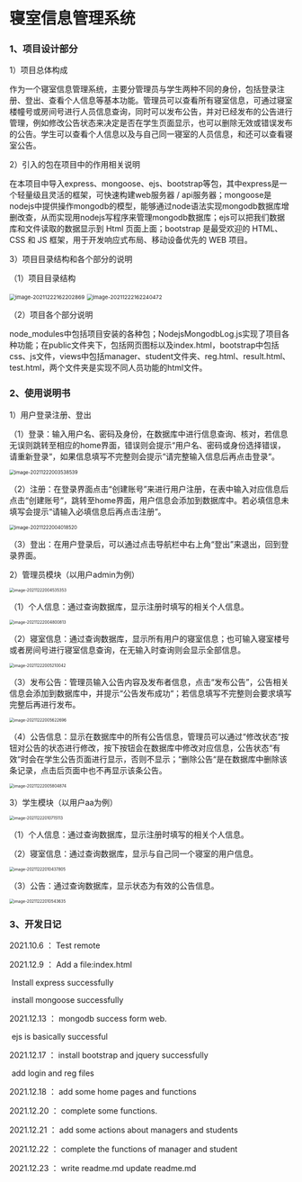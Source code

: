 # 寝室信息管理系统

### 1、项目设计部分

1）项目总体构成

作为一个寝室信息管理系统，主要分管理员与学生两种不同的身份，包括登录注册、登出、查看个人信息等基本功能。管理员可以查看所有寝室信息，可通过寝室楼幢号或房间号进行人员信息查询，同时可以发布公告，并对已经发布的公告进行管理，例如修改公告状态来决定是否在学生页面显示，也可以删除无效或错误发布的公告。学生可以查看个人信息以及与自己同一寝室的人员信息，和还可以查看寝室公告。

2）引入的包在项目中的作用相关说明

在本项目中导入express、mongoose、ejs、bootstrap等包，其中express是一个轻量级且灵活的框架，可快速构建web服务器 / api服务器；mongoose是nodejs中提供操作mongodb的模型，能够通过node语法实现mongodb数据库增删改查，从而实现用nodejs写程序来管理mongodb数据库；ejs可以把我们数据库和文件读取的数据显示到 Html 页面上面；bootstrap 是最受欢迎的 HTML、CSS 和 JS 框架，用于开发响应式布局、移动设备优先的 WEB 项目。

3）项目目录结构和各个部分的说明

（1）项目目录结构

<img src="pic/image-20211222162202869.png" alt="image-20211222162202869" style="zoom:67%;" />

<img src="pic/image-20211222162240472.png" alt="image-20211222162240472" style="zoom:67%;" />

（2）项目各个部分说明

node_modules中包括项目安装的各种包；NodejsMongodbLog.js实现了项目各种功能；在public文件夹下，包括网页图标以及index.html，bootstrap中包括css、js文件，views中包括manager、student文件夹、reg.html、result.html、test.html，两个文件夹是实现不同人员功能的html文件。

### 2、使用说明书

1）用户登录注册、登出

（1）登录：输入用户名、密码及身份，在数据库中进行信息查询、核对，若信息无误则跳转至相应的home界面，错误则会提示“用户名、密码或身份选择错误，请重新登录“，如果信息填写不完整则会提示“请完整输入信息后再点击登录“。

<img src="pic/image-20211222003538539.png" alt="image-20211222003538539" style="zoom:60%;" />

（2）注册：在登录界面点击“创建账号”来进行用户注册，在表中输入对应信息后点击“创建账号“，跳转至home界面，用户信息会添加到数据库中。若必填信息未填写会提示“请输入必填信息后再点击注册“。

<img src="pic/image-20211222004018520.png" alt="image-20211222004018520" style="zoom:60%;" />

（3）登出：在用户登录后，可以通过点击导航栏中右上角“登出”来退出，回到登录界面。

2）管理员模块（以用户admin为例）

<img src="pic/image-20211222004535353.png" alt="image-20211222004535353" style="zoom:50%;" />

（1）个人信息：通过查询数据库，显示注册时填写的相关个人信息。

<img src="pic/image-20211222004800813.png" alt="image-20211222004800813" style="zoom:50%;" />

（2）寝室信息：通过查询数据库，显示所有用户的寝室信息；也可输入寝室楼号或者房间号进行寝室信息查询，在无输入时查询则会显示全部信息。

<img src="pic/image-20211222005210042.png" alt="image-20211222005210042" style="zoom:50%;" />

（3）发布公告：管理员输入公告内容及发布者信息，点击“发布公告”，公告相关信息会添加到数据库中，并提示“公告发布成功“；若信息填写不完整则会要求填写完整后再进行发布。

<img src="pic/image-20211222005622696.png" alt="image-20211222005622696" style="zoom:50%;" />

（4）公告信息：显示在数据库中的所有公告信息，管理员可以通过“修改状态“按钮对公告的状态进行修改，按下按钮会在数据库中修改对应信息，公告状态“有效“时会在学生公告页面进行显示，否则不显示；“删除公告“是在数据库中删除该条记录，点击后页面中也不再显示该条公告。

<img src="pic/image-20211222005804874.png" alt="image-20211222005804874" style="zoom:50%;" />

3）学生模块（以用户aa为例）

<img src="pic/image-20211222010715113.png" alt="image-20211222010715113" style="zoom:50%;" />

（1）个人信息：通过查询数据库，显示注册时填写的相关个人信息。

（2）寝室信息：通过查询数据库，显示与自己同一个寝室的用户信息。

<img src="pic/image-20211222010437805.png" alt="image-20211222010437805" style="zoom:50%;" />

（3）公告：通过查询数据库，显示状态为有效的公告信息。

<img src="pic/image-20211222010543635.png" alt="image-20211222010543635" style="zoom:50%;" />

### 3、开发日记

2021.10.6 ： Test remote

2021.12.9 ： Add a file:index.html

​					Install express successfully

​					install mongoose successfully

2021.12.13 ： mongodb success form web.

​					ejs is basically successful

2021.12.17 ： install bootstrap and jquery successfully

​					add login and reg files

2021.12.18 ： add some home pages and functions

2021.12.20 ： complete some functions.

2021.12.21 ： add some actions about managers and students

2021.12.22 ： complete the functions of manager and student

2021.12.23 ： write readme.md
              update readme.md
